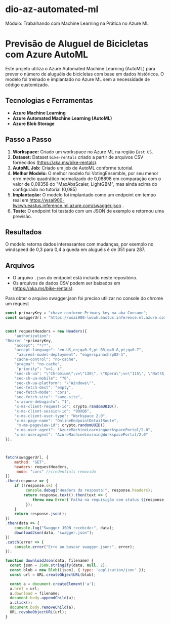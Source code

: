 # dio-az-automated-ml
Módulo: Trabalhando com Machine Learning na Prática no Azure ML

# Previsão de Aluguel de Bicicletas com Azure AutoML

Este projeto utiliza o Azure Automated Machine Learning (AutoML) para prever o número de aluguéis de bicicletas com base em dados históricos. O modelo foi treinado e implantado no Azure ML sem a necessidade de código customizado.

## Tecnologias e Ferramentas

*   **Azure Machine Learning**
*   **Azure Automated Machine Learning (AutoML)**
*   **Azure Blob Storage**

## Passo a Passo

1.  **Workspace:** Criado um workspace no Azure ML na região `East US`.
2.  **Dataset:** Dataset `bike-rentals` criado a partir de arquivos CSV fornecidos (https://aka.ms/bike-rentals).
3.  **AutoML Job:** Criado um job de AutoML conforme tutorial.
4.  **Melhor Modelo:** O melhor modelo foi VotingEnsemble, por seu menor erro médio quadrático normalizado de 0,08898 em comparação com o valor de 0,09358 do "MaxAbsScaler, LightGBM", mas ainda acima do configurado no tutorial (0,085)
5.  **Implantação:** O modelo foi implantado como um endpoint em tempo real em https://wsai900-lwcwh.eastus.inference.ml.azure.com/swagger.json
.
6.  **Teste:** O endpoint foi testado com um JSON de exemplo e retornou uma previsão.

## Resultados

O modelo retorna dados interessantes com mudanças, por exemplo no windspeed de 0,3 para 0,4 a queda em aluguéis é de 351 para 287.


## Arquivos

*   O arquivo `.json` do endpoint está incluído neste repositório.
*   Os arquivos de dados CSV podem ser baixados em (https://aka.ms/bike-rentals).

Para obter o arquivo swagger.json foi preciso utilizar no console do chrome um request 

```javascript
const primaryKey = "chave conforme Primary key na aba Consume";
const swaggerUrl = "https://wsai900-lwcwh.eastus.inference.ml.azure.com/swagger.json";


const requestHeaders = new Headers({
    "authorization":
"Bearer "+primaryKey,
    "accept": "*/*",
    "accept-language": "en-US,en;q=0.9,pt-BR;q=0.8,pt;q=0.7",
     "azureml-model-deployment": "eagerspinachrp02-1",
    "cache-control": "no-cache",
    "pragma": "no-cache",
     "priority": "u=1, i",
    "sec-ch-ua": "\"Chromium\";v=\"130\", \"Opera\";v=\"115\", \"Not?A_Brand\";v=\"99\"",
    "sec-ch-ua-mobile": "?0",
    "sec-ch-ua-platform": "\"Windows\"",
    "sec-fetch-dest": "empty",
    "sec-fetch-mode": "cors",
    "sec-fetch-site": "same-site",
    "x-azure-debuginfo": "1",
    "x-ms-client-request-id": crypto.randomUUID(),
    "x-ms-client-session-id": "9DXQ6",
    "x-ms-client-user-type": "Workspace 2.0",
    "x-ms-page-name": "OnlineEndpointDetailRoute",
     "x-ms-pageview-id": crypto.randomUUID(),
    "x-ms-user-agent": "AzureMachineLearningWorkspacePortal/2.0",
    "x-ms-useragent": "AzureMachineLearningWorkspacePortal/2.0"
});



fetch(swaggerUrl, {
    method: "GET",
    headers: requestHeaders,
     mode: "cors" //credentials removido
})
.then(response => {
    if (!response.ok) {
         console.debug("Headers da resposta:", response.headers);
        return response.text().then(text => {
            throw new Error(`Falha na requisição com status ${response.status}: ${text}`);
         });
    }
    return response.json();
})
.then(data => {
    console.log("Swagger JSON recebido:", data);
    downloadJson(data, "swagger.json");
})
.catch(error => {
    console.error("Erro ao buscar swagger.json:", error);
});

function downloadJson(data, filename) {
  const json = JSON.stringify(data, null, 2);
  const blob = new Blob([json], { type: 'application/json' });
  const url = URL.createObjectURL(blob);

  const a = document.createElement('a');
  a.href = url;
  a.download = filename;
  document.body.appendChild(a);
  a.click();
  document.body.removeChild(a);
  URL.revokeObjectURL(url);
}

```
